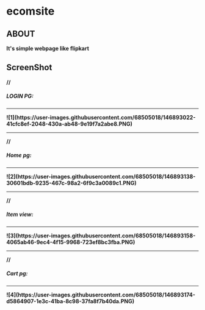# ecomsite

<h2>ABOUT</h2>

<b>It's simple webpage like flipkart<b>
  
 <h2>ScreenShot</h2>

  
  //<h5>LOGIN PG:</h5>
  <hr>
![1](https://user-images.githubusercontent.com/68505018/146893022-41cfc8ef-2048-430a-ab48-9e19f7a2abe8.PNG)
 <hr>
  //<h5>Home pg:</h5>
  <hr>
  ![2](https://user-images.githubusercontent.com/68505018/146893138-30601bdb-9235-467c-98a2-6f9c3a0089c1.PNG)
 <hr>
  //<h5>Item view:</h5>
  <hr>
  ![3](https://user-images.githubusercontent.com/68505018/146893158-4065ab46-9ec4-4f15-9968-723ef8bc3fba.PNG)
 <hr>
 // <h5>Cart pg:</h5>
  <hr>
  ![4](https://user-images.githubusercontent.com/68505018/146893174-d5864907-1e3c-41ba-8c98-37fa8f7b40da.PNG)
